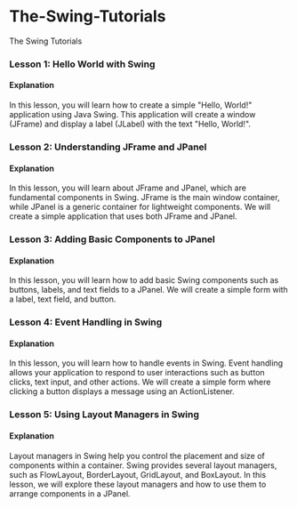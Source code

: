 # The-Swing-Tutorials
The Swing Tutorials


### Lesson 1: Hello World with Swing
#### Explanation
In this lesson, you will learn how to create a simple "Hello, World!" application using Java Swing. This application will create a window (JFrame) and display a label (JLabel) with the text "Hello, World!".


### Lesson 2: Understanding JFrame and JPanel
#### Explanation
In this lesson, you will learn about JFrame and JPanel, which are fundamental components in Swing. JFrame is the main window container, while JPanel is a generic container for lightweight components. We will create a simple application that uses both JFrame and JPanel.


### Lesson 3: Adding Basic Components to JPanel
#### Explanation
In this lesson, you will learn how to add basic Swing components such as buttons, labels, and text fields to a JPanel. We will create a simple form with a label, text field, and button.


### Lesson 4: Event Handling in Swing
#### Explanation
In this lesson, you will learn how to handle events in Swing. Event handling allows your application to respond to user interactions such as button clicks, text input, and other actions. We will create a simple form where clicking a button displays a message using an ActionListener.


### Lesson 5: Using Layout Managers in Swing
#### Explanation
Layout managers in Swing help you control the placement and size of components within a container. Swing provides several layout managers, such as FlowLayout, BorderLayout, GridLayout, and BoxLayout. In this lesson, we will explore these layout managers and how to use them to arrange components in a JPanel.
